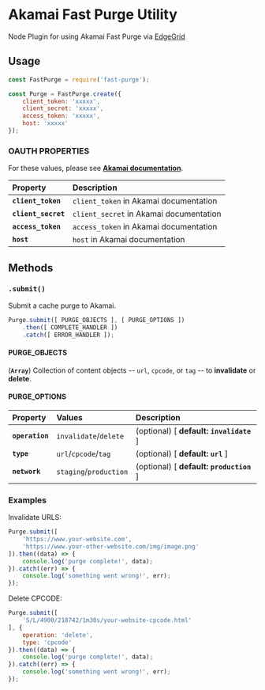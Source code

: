 # Akamai Fast Purge Utility

Node Plugin for using Akamai Fast Purge via [EdgeGrid](https://www.npmjs.com/package/edgegrid)

## Usage

```js
const FastPurge = require('fast-purge');

const Purge = FastPurge.create({
    client_token: 'xxxxx',
    client_secret: 'xxxxx',
    access_token: 'xxxxx',
    host: 'xxxxx'
});
```

### OAUTH PROPERTIES

For these values, please see **[Akamai documentation](https://developer.akamai.com/api/getting-started#addcredentialtoedgercfile)**.

| Property | Description |
|:---------|:------------|
| **`client_token`** | `client_token` in Akamai documentation |
| **`client_secret`** | `client_secret` in Akamai documentation |
| **`access_token`** | `access_token` in Akamai documentation |
| **`host`** | `host` in Akamai documentation |

## Methods

### `.submit()`

Submit a cache purge to Akamai.

```js
Purge.submit([ PURGE_OBJECTS ], [ PURGE_OPTIONS ])
    .then([ COMPLETE_HANDLER ])
    .catch([ ERROR_HANDLER ]);
```

#### PURGE_OBJECTS

(**`Array`**) Collection of content objects -- `url`, `cpcode`, or `tag` -- to **invalidate** or **delete**.

#### PURGE_OPTIONS

| Property | Values | Description |
|:---------|:-------|:------------|
| **`operation`** | `invalidate`/`delete` | (optional) [ **default: `invalidate`** ]  |
| **`type`** | `url`/`cpcode`/`tag` | (optional) [ **default: `url`** ] |
| **`network`** | `staging`/`production` | (optional) [ **default: `production`** ] |

### Examples

Invalidate URLS:

```js
Purge.submit([
    'https://www.your-website.com',
    'https://www.your-other-website.com/img/image.png'
]).then((data) => {
    console.log('purge complete!', data);
}).catch((err) => {
    console.log('something went wrong!', err);
});
```

Delete CPCODE:

```js
Purge.submit([
    'S/L/4900/218742/1m30s/your-website-cpcode.html'
], {
    operation: 'delete',
    type: 'cpcode'
}).then((data) => {
    console.log('purge complete!', data);
}).catch((err) => {
    console.log('something went wrong!', err);
});
```
